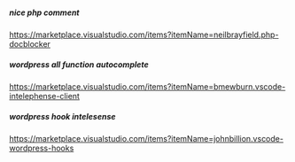 ##### nice php comment
https://marketplace.visualstudio.com/items?itemName=neilbrayfield.php-docblocker

##### wordpress all function autocomplete
https://marketplace.visualstudio.com/items?itemName=bmewburn.vscode-intelephense-client

##### wordpress hook intelesense
https://marketplace.visualstudio.com/items?itemName=johnbillion.vscode-wordpress-hooks
